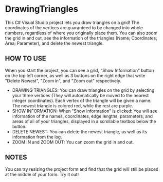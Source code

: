 # DrawingTriangles
This C# Visual Studio project lets you draw triangles on a grid! The coordinates of the vertices are guaranteed to be changed into whole numbers, regardless of where you originally place them. You can also zoom the grid in and out, see the information of the triangles (Name; Coordinates; Area; Parameter), and delete the newest triangle. 

## HOW TO USE
When you start the project, you can see a grid, "Show Information" button on the top left corner, as well as 3 buttons on the right edge that write "Delete Newest", "Zoom in", and "Zoom out" respectively.
  * DRAWING TRIANGLES: You can draw triangles on the grid by selecting your three vertices (They will automatically be moved to the nearest integer coordinates). Each vertex of the triangle will be given a name. The newest triangle is colored red, while the rest are purple.
  * SHOW INFORMATION: When "Show Information" is clicked: You will see information of the names, coordinates, edge lengths, parameters, and areas of all of your triangles, displayed in a scrollable textbox below the button.
  * DELETE NEWEST: You can delete the newest triangle, as well as its information from the log.
  * ZOOM IN and ZOOM OUT: You can zoom the grid in and out.

## NOTES
You can try resizing the project form and find that the grid will still be placed at the middle of your form. Try it out!
